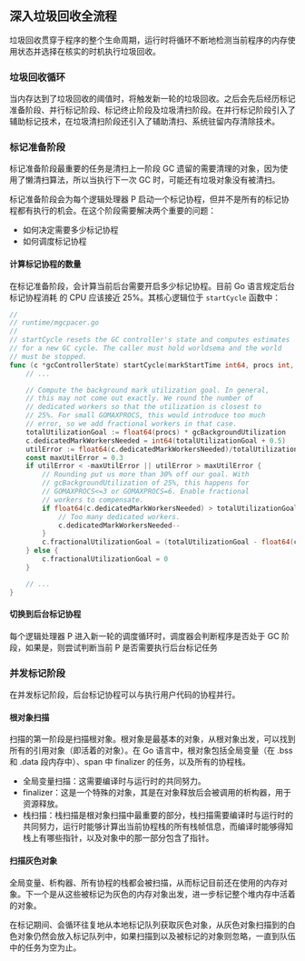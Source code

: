 深入垃圾回收全流程
----------------------------

垃圾回收贯穿于程序的整个生命周期，运行时将循环不断地检测当前程序的内存使用状态并选择在核实的时机执行垃圾回收。



### 垃圾回收循环

当内存达到了垃圾回收的阈值时，将触发新一轮的垃圾回收。之后会先后经历标记准备阶段、并行标记阶段、标记终止阶段及垃圾清扫阶段。在并行标记阶段引入了辅助标记技术，在垃圾清扫阶段还引入了辅助清扫、系统驻留内存清除技术。



### 标记准备阶段

标记准备阶段最重要的任务是清扫上一阶段 GC 遗留的需要清理的对象，因为使用了懒清扫算法，所以当执行下一次 GC 时，可能还有垃圾对象没有被清扫。

标记准备阶段会为每个逻辑处理器 P 启动一个标记协程，但并不是所有的标记协程都有执行的机会。在这个阶段需要解决两个重要的问题：

* 如何决定需要多少标记协程
* 如何调度标记协程

#### 计算标记协程的数量

在标记准备阶段，会计算当前后台需要开启多少标记协程。目前 Go 语言规定后台标记协程消耗 的 CPU 应该接近 25%。其核心逻辑位于 `startCycle` 函数中：

```go
//
// runtime/mgcpacer.go
//
// startCycle resets the GC controller's state and computes estimates
// for a new GC cycle. The caller must hold worldsema and the world
// must be stopped.
func (c *gcControllerState) startCycle(markStartTime int64, procs int, trigger gcTrigger) {
	// ...

	// Compute the background mark utilization goal. In general,
	// this may not come out exactly. We round the number of
	// dedicated workers so that the utilization is closest to
	// 25%. For small GOMAXPROCS, this would introduce too much
	// error, so we add fractional workers in that case.
	totalUtilizationGoal := float64(procs) * gcBackgroundUtilization
	c.dedicatedMarkWorkersNeeded = int64(totalUtilizationGoal + 0.5)
	utilError := float64(c.dedicatedMarkWorkersNeeded)/totalUtilizationGoal - 1
	const maxUtilError = 0.3
	if utilError < -maxUtilError || utilError > maxUtilError {
		// Rounding put us more than 30% off our goal. With
		// gcBackgroundUtilization of 25%, this happens for
		// GOMAXPROCS<=3 or GOMAXPROCS=6. Enable fractional
		// workers to compensate.
		if float64(c.dedicatedMarkWorkersNeeded) > totalUtilizationGoal {
			// Too many dedicated workers.
			c.dedicatedMarkWorkersNeeded--
		}
		c.fractionalUtilizationGoal = (totalUtilizationGoal - float64(c.dedicatedMarkWorkersNeeded)) / float64(procs)
	} else {
		c.fractionalUtilizationGoal = 0
	}

	// ...
}
```

#### 切换到后台标记协程

每个逻辑处理器 P 进入新一轮的调度循环时，调度器会判断程序是否处于 GC 阶段，如果是，则尝试判断当前 P 是否需要执行后台标记任务



### 并发标记阶段

在并发标记阶段，后台标记协程可以与执行用户代码的协程并行。

#### 根对象扫描

扫描的第一阶段是扫描根对象。根对象是最基本的对象，从根对象出发，可以找到所有的引用对象（即活着的对象）。在 Go 语言中，根对象包括全局变量（在 .bss 和 .data 段内存中）、span 中 finalizer 的任务，以及所有的协程栈。

* 全局变量扫描：这需要编译时与运行时的共同努力。
* finalizer：这是一个特殊的对象，其是在对象释放后会被调用的析构器，用于资源释放。
* 栈扫描：栈扫描是根对象扫描中最重要的部分，栈扫描需要编译时与运行时的共同努力，运行时能够计算出当前协程栈的所有栈帧信息，而编译时能够得知栈上有哪些指针，以及对象中的那一部分包含了指针。

#### 扫描灰色对象

全局变量、析构器、所有协程的栈都会被扫描，从而标记目前还在使用的内存对象。下一个是从这些被标记为灰色的内存对象出发，进一步标记整个堆内存中活着的对象。

在标记期间、会循环往复地从本地标记队列获取灰色对象，从灰色对象扫描到的白色对象仍然会放入标记队列中，如果扫描到以及被标记的对象则忽略，一直到队伍中的任务为空为止。









